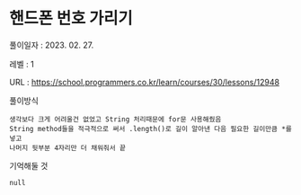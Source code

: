 # 핸드폰 번호 가리기 
풀이일자 : 2023. 02. 27.  
    
레벨 : 1    

URL : https://school.programmers.co.kr/learn/courses/30/lessons/12948  
    
풀이방식    

    생각보다 크게 어려울건 없었고 String 처리때문에 for문 사용해줬음
    String method들을 적극적으로 써서 .length()로 길이 알아낸 다음 필요한 길이만큼 *를 넣고
    나머지 뒷부분 4자리만 더 채워줘서 끝

기억해둘 것  
    
    null
